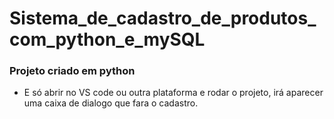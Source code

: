 # Sistema_de_cadastro_de_produtos_com_python_e_mySQL

### Projeto criado em python

* E só abrir no VS code ou outra plataforma e rodar o projeto, irá aparecer uma caixa de dialogo que fara o cadastro.
